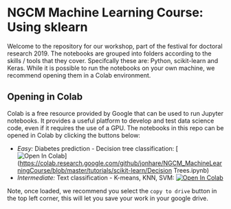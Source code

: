 # NGCM Machine Learning Course: Using sklearn

Welcome to the repository for our workshop, part of the festival for doctoral research 2019. The notebooks are grouped into folders according to the skills / tools that they cover. Specifcally these are: Python, scikit-learn and Keras. While it is possible to run the notebooks on your own machine, we recommend opening them in a Colab environment.

## Opening in Colab

Colab is a free resource provided by Google that can be used to run Jupyter notebooks. It provides a useful platform to develop and test data science code, even if it requires the use of a GPU. The notebooks in this repo can be opened in Colab by clicking the buttons below:

- *Easy:* Diabetes prediction - Decision tree classification: [![Open In Colab](https://colab.research.google.com/assets/colab-badge.svg)](https://colab.research.google.com/github/jonhare/NGCM_MachineLearningCourse/blob/master/tutorials/scikit-learn/Decision Trees.ipynb)
- *Intermediate:* Text classification - K-means, KNN, SVM: [![Open In Colab](https://colab.research.google.com/assets/colab-badge.svg)](https://colab.research.google.com/github/jonhare/NGCM_MachineLearningCourse/blob/master/tutorials/scikit-learn/KMeans_KNN_SVM.ipynb)

Note, once loaded, we recommend you select the `copy to drive` button in the top left corner, this will let you save your work in your google drive.
